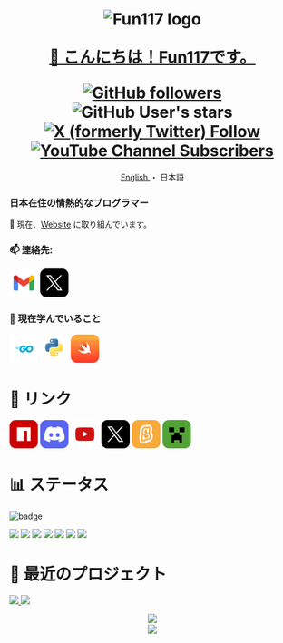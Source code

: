 [npm-img]: ../assets/icons/npm.png
[discord-img]: ../assets/icons/discord.png
[youtube-img]: ../assets/icons/youtube.png
[twitter-img]: ../assets/icons/twitter.png

[gmail-img]: ../assets/icons/gmail.png
[go-img]: ../assets/icons/go.png
[python-img]: ../assets/icons/python.png
[swift-img]: ../assets/icons/swift.png
[scratch-img]: ../assets/icons/scratch.png
[minecraft-img]: ../assets/icons/minecraft.png

<h1 align="center">
  <img src="https://avatars.githubusercontent.com/u/141471450?s=400&u=d41619c3703941f545528e6928c3e5cdf64f327e&v=4" alt="Fun117 logo" width="96px"/>
  
  [👋 こんにちは！Fun117です。](https://fun117.vercel.app/)
  
  <div>
    <a href="https://github.com/Fun117?tab=followers">
      <img alt="GitHub followers" src="https://img.shields.io/github/followers/fun117">
    </a>
    <img alt="GitHub User's stars" src="https://img.shields.io/github/stars/fun117">
    <a href="https://twitter.com/Fun_117">
      <img alt="X (formerly Twitter) Follow" src="https://img.shields.io/twitter/follow/Fun_117">
    </a>
    <a href="https://www.youtube.com/channel/UCT34DhsVlYoyV8Y4c-MTTrQ">
      <img alt="YouTube Channel Subscribers" src="https://img.shields.io/youtube/channel/subscribers/UCT34DhsVlYoyV8Y4c-MTTrQ">
    </a>
    <!--
    <a href="https://www.npmjs.com/package/discord-msg-ui-beta">
      <img alt="NPM Downloads" src="https://img.shields.io/npm/d18m/discord-msg-ui-beta?style=social">
    </a>
    -->
  </div>
</h1>

<div align="center">
  <a href="../README.md">
    English
  </a>
  ・
  <a>
    日本語
  </a>
</div>

### 日本在住の情熱的なプログラマー

🔭 現在、[Website](https://github.com/selcold/scratch-building) に取り組んでいます。

### 📫 連絡先:

[![Email][gmail-img]](mailto:fun117.kun@gmail.com)
[![Twitter(x)][twitter-img]](https://twitter.com/Fun_117)

### 🌱 現在学んでいること

[![Go][go-img]](https://go.dev/)
[![Python][python-img]](https://www.python.org/)
[![Swift][swift-img]](https://www.swift.org/)

# 🔗 リンク

[![NPM][npm-img]](https://www.npmjs.com/~fun117)
[![Discord][discord-img]](https://discord.com/users/990984460365365258)
[![Youtube][youtube-img]](https://www.youtube.com/channel/UCT34DhsVlYoyV8Y4c-MTTrQ)
[![Twitter(x)][twitter-img]](https://twitter.com/Fun_117)
[![Scratch][scratch-img]](https://scratch.mit.edu/users/Fun_117/)
[![Minecraft][minecraft-img]](https://ja.namemc.com/profile/Fun117.1)

# 📊 ステータス

![badge](https://github-profile-trophy.vercel.app/?username=fun117&theme=algolia&no-frame=true&row=1&&margin-w=20&no-bg=true&locales=ja)

<p align="left"> 
  <picture>
    <source
      srcset="https://github-readme-stats.vercel.app/api?username=fun117&locale=ja&show_icons=true&theme=github_dark&show=reviews,discussions_started,discussions_answered,prs_merged,prs_merged_percentage"
      media="(prefers-color-scheme: dark)"
    />
    <source
      srcset="https://github-readme-stats.vercel.app/api?username=fun117&locale=ja&show_icons=true&show=reviews,discussions_started,discussions_answered,prs_merged,prs_merged_percentage"
      media="(prefers-color-scheme: light), (prefers-color-scheme: no-preference)"
    />
    <img src="https://github-readme-stats.vercel.app/api?username=fun117&locale=ja&show_icons=true&show=reviews,discussions_started,discussions_answered,prs_merged,prs_merged_percentage" />
  </picture>

  <picture>
    <source
      srcset="https://github-readme-stats.vercel.app/api/top-langs?username=fun117&locale=ja&layout=donut&theme=github_dark"
      media="(prefers-color-scheme: dark)"
    />
    <source
      srcset="https://github-readme-stats.vercel.app/api/top-langs?username=fun117&locale=ja&layout=donut"
      media="(prefers-color-scheme: light), (prefers-color-scheme: no-preference)"
    />
    <img src="https://github-readme-stats.vercel.app/api/top-langs?username=fun117&locale=ja&layout=donut" />
  </picture>

  <picture>
    <source
      srcset="https://github-profile-summary-cards.vercel.app/api/cards/profile-details?username=fun117&theme=github_dark"
      media="(prefers-color-scheme: dark)"
    />
    <source
      srcset="https://github-profile-summary-cards.vercel.app/api/cards/profile-details?username=fun117"
      media="(prefers-color-scheme: light), (prefers-color-scheme: no-preference)"
    />
    <img src="https://github-profile-summary-cards.vercel.app/api/cards/profile-details?username=fun117" />
  </picture>

  <picture>
    <source
      srcset="https://github-profile-summary-cards.vercel.app/api/cards/repos-per-language?username=fun117&theme=github_dark"
      media="(prefers-color-scheme: dark)"
    />
    <source
      srcset="https://github-profile-summary-cards.vercel.app/api/cards/repos-per-language?username=fun117"
      media="(prefers-color-scheme: light), (prefers-color-scheme: no-preference)"
    />
    <img src="https://github-profile-summary-cards.vercel.app/api/cards/repos-per-language?username=fun117" />
  </picture>

  <picture>
    <source
      srcset="https://github-profile-summary-cards.vercel.app/api/cards/most-commit-language?username=fun117&theme=github_dark"
      media="(prefers-color-scheme: dark)"
    />
    <source
      srcset="https://github-profile-summary-cards.vercel.app/api/cards/most-commit-language?username=fun117"
      media="(prefers-color-scheme: light), (prefers-color-scheme: no-preference)"
    />
    <img src="https://github-profile-summary-cards.vercel.app/api/cards/most-commit-language?username=fun117" />
  </picture>

  <picture>
    <source
      srcset="https://github-profile-summary-cards.vercel.app/api/cards/stats?username=fun117&theme=github_dark"
      media="(prefers-color-scheme: dark)"
    />
    <source
      srcset="https://github-profile-summary-cards.vercel.app/api/cards/stats?username=fun117"
      media="(prefers-color-scheme: light), (prefers-color-scheme: no-preference)"
    />
    <img src="https://github-profile-summary-cards.vercel.app/api/cards/stats?username=fun117" />
  </picture>

  <picture>
    <source
      srcset="https://github-profile-summary-cards.vercel.app/api/cards/productive-time?username=fun117&utcOffset=9&theme=github_dark"
      media="(prefers-color-scheme: dark)"
    />
    <source
      srcset="https://github-profile-summary-cards.vercel.app/api/cards/productive-time?username=fun117&utcOffset=9"
      media="(prefers-color-scheme: light), (prefers-color-scheme: no-preference)"
    />
    <img src="https://github-profile-summary-cards.vercel.app/api/cards/productive-time?username=fun117&utcOffset=9" />
  </picture>

  <!--
  <picture>
    <source
      srcset="https://github-readme-stats.vercel.app/api/wakatime?username=fun117&locale=ja&theme=github_dark"
      media="(prefers-color-scheme: dark)"
    />
    <source
      srcset="https://github-readme-stats.vercel.app/api/wakatime?username=fun117&locale=ja"
      media="(prefers-color-scheme: light), (prefers-color-scheme: no-preference)"
    />
    <img src="https://github-readme-stats.vercel.app/api/wakatime?username=fun117&locale=ja" />
  </picture>
  -->
</p>

# 🚀 最近のプロジェクト

<p align="left">
  <a href="https://github.com/selcold/scratch-building">
    <picture>
      <source
        srcset="https://github-readme-stats.vercel.app/api/pin/?username=selcold&locale=ja&repo=scratch-building&theme=github_dark"
        media="(prefers-color-scheme: dark)"
      />
      <source
        srcset="https://github-readme-stats.vercel.app/api/pin/?username=selcold&locale=ja&repo=scratch-building"
        media="(prefers-color-scheme: light), (prefers-color-scheme: no-preference)"
      />
      <img src="https://github-readme-stats.vercel.app/api/pin/?username=selcold&locale=ja&repo=scratch-building" />
    </picture>
  </a>

  <a href="https://github.com/Fun117/scratch-auth-react">
    <picture>
      <source
        srcset="https://github-readme-stats.vercel.app/api/pin/?username=fun117&locale=ja&repo=scratch-auth-react&theme=github_dark"
        media="(prefers-color-scheme: dark)"
      />
      <source
        srcset="https://github-readme-stats.vercel.app/api/pin/?username=fun117&locale=ja&repo=scratch-auth-react"
        media="(prefers-color-scheme: light), (prefers-color-scheme: no-preference)"
      />
      <img src="https://github-readme-stats.vercel.app/api/pin/?username=fun117&locale=ja&repo=scratch-auth-react" />
    </picture>
  </a>
</p>

<div align="center">
  <img src="https://profile-counter.glitch.me/fun117/count.svg" />
</div>
<div align="center">
  <img src="https://komarev.com/ghpvc/?username=fun117&color=blue" />
</div>

